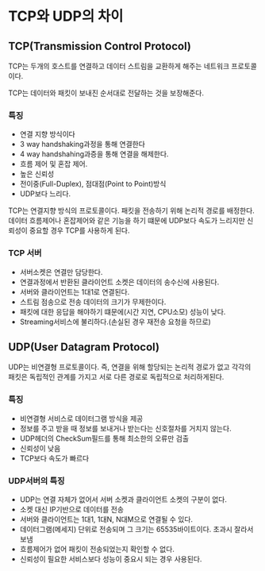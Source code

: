# TCP와 UDP의 차이

## TCP(Transmission Control Protocol)

TCP는 두개의 호스트를 연결하고 데이터 스트림을 교환하게 해주는 네트워크 프로토콜이다.

TCP는 데이터와 패킷이 보내진 순서대로 전달하는 것을 보장해준다.

### 특징

- 연결 지향 방식이다
- 3 way handshaking과정을 통해 연결한다
- 4 way handshahing과증을 통해 연결을 해제한다.
- 흐름 제어 및 혼잡 제어.
- 높은 신뢰성
- 전이중(Full-Duplex), 점대점(Point to Point)방식
- UDP보다 느리다.

TCP는 연결지향 방식의 프로토콜이다. 패킷을 전송하기 위해 논리적 경로를 배정한다. 데이터 흐름제어나 혼잡제어와 같은 기능을 하기 떄문에 UDP보다 속도가 느리지만 신뢰성이 중요할 경우 TCP를 사용하게 된다.

### TCP 서버
- 서버소켓은 연결만 담당한다.
- 연결과정에서 반환된 클라이언트 소켓은 데이터의 송수신에 사용된다.
- 서버와 클라이언트는 1대1로 연결된다.
- 스트림 점송으로 전송 데이터의 크기가 무제한이다.
- 패킷에 대한 응답을 해야하기 떄문에(시간 지연, CPU소모) 성능이 낮다.
- Streaming서비스에 불리하다.(손실된 경우 재전송 요청을 하므로)



## UDP(User Datagram Protocol)

UDP는 비연결형 프로토콜이다. 즉, 연결을 위해 할당되는 논리적 경로가 없고 각각의 패킷은 독립적인 관계를 가지고 서로 다른 경로로 독립적으로 처리하게된다.

### 특징
- 비연결형 서비스로 데이터그램 방식을 제공
- 정보를 주고 받을 때 정보를 보내거나 받는다는 신호절차를 거치지 않는다.
- UDP헤더의 CheckSum필드를 통해 최소한의 오류만 검출
- 신뢰성이 낮음
- TCP보다 속도가 빠르다

### UDP서버의 특징
- UDP는 연결 자체가 없어서 서버 소켓과 클라이언트 소켓의 구분이 없다.
- 소켓 대신 IP기반으로 데이터를 전송
- 서버와 클라이언트는 1대1, 1대N, N대M으로 연결될 수 있다.
- 데이터그램(메세지) 단위로 전송되며 그 크기는 65535바이트이다. 초과시 잘라서 보냄
- 흐름제어가 없어 패킷이 전송되었는지 확인할 수 없다.
- 신뢰성이 필요한 서비스보다 성능이 중요시 되는 경우 사용된다.